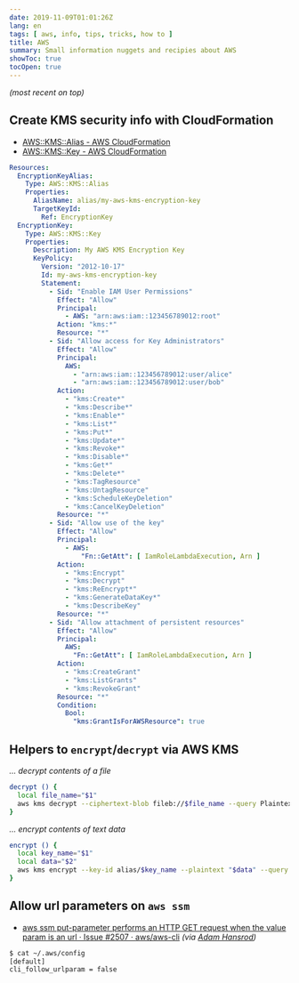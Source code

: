 ```yaml
---
date: 2019-11-09T01:01:26Z
lang: en
tags: [ aws, info, tips, tricks, how to ]
title: AWS
summary: Small information nuggets and recipies about AWS
showToc: true
tocOpen: true
---
```


*(most recent on top)*

## Create KMS security info with CloudFormation

* [AWS::KMS::Alias - AWS CloudFormation](https://docs.aws.amazon.com/AWSCloudFormation/latest/UserGuide/aws-resource-kms-alias.html)
* [AWS::KMS::Key - AWS CloudFormation](https://docs.aws.amazon.com/AWSCloudFormation/latest/UserGuide/aws-resource-kms-key.html)

```yaml
Resources:
  EncryptionKeyAlias:
    Type: AWS::KMS::Alias
    Properties:
      AliasName: alias/my-aws-kms-encryption-key
      TargetKeyId:
        Ref: EncryptionKey
  EncryptionKey:
    Type: AWS::KMS::Key
    Properties:
      Description: My AWS KMS Encryption Key
      KeyPolicy:
        Version: "2012-10-17"
        Id: my-aws-kms-encryption-key
        Statement:
          - Sid: "Enable IAM User Permissions"
            Effect: "Allow"
            Principal:
              - AWS: "arn:aws:iam::123456789012:root"
            Action: "kms:*"
            Resource: "*"
          - Sid: "Allow access for Key Administrators"
            Effect: "Allow"
            Principal:
              AWS:
                - "arn:aws:iam::123456789012:user/alice"
                - "arn:aws:iam::123456789012:user/bob"
            Action:
              - "kms:Create*"
              - "kms:Describe*"
              - "kms:Enable*"
              - "kms:List*"
              - "kms:Put*"
              - "kms:Update*"
              - "kms:Revoke*"
              - "kms:Disable*"
              - "kms:Get*"
              - "kms:Delete*"
              - "kms:TagResource"
              - "kms:UntagResource"
              - "kms:ScheduleKeyDeletion"
              - "kms:CancelKeyDeletion"
            Resource: "*"
          - Sid: "Allow use of the key"
            Effect: "Allow"
            Principal:
              - AWS:
                  "Fn::GetAtt": [ IamRoleLambdaExecution, Arn ]
            Action:
              - "kms:Encrypt"
              - "kms:Decrypt"
              - "kms:ReEncrypt*"
              - "kms:GenerateDataKey*"
              - "kms:DescribeKey"
            Resource: "*"
          - Sid: "Allow attachment of persistent resources"
            Effect: "Allow"
            Principal:
              AWS:
                "Fn::GetAtt": [ IamRoleLambdaExecution, Arn ]
            Action:
              - "kms:CreateGrant"
              - "kms:ListGrants"
              - "kms:RevokeGrant"
            Resource: "*"
            Condition:
              Bool:
                "kms:GrantIsForAWSResource": true
```

## Helpers to `encrypt`/`decrypt` via AWS KMS

*… decrypt contents of a file*

```bash
decrypt () {
  local file_name="$1"
  aws kms decrypt --ciphertext-blob fileb://$file_name --query Plaintext --output text | base64 --decode
}
```

*… encrypt contents of text data*

```bash
encrypt () {
  local key_name="$1"
  local data="$2"
  aws kms encrypt --key-id alias/$key_name --plaintext "$data" --query CiphertextBlob --output text | base64 --encode
}
```

## Allow url parameters on `aws ssm`

* [aws ssm put-parameter performs an HTTP GET request when the value param is an url · Issue #2507 · aws/aws-cli](https://github.com/aws/aws-cli/issues/2507) *(via [Adam Hansrod](https://equalexperts.slack.com/archives/C0KU4SA5N/p1550249921001800))*

```bash
$ cat ~/.aws/config
[default]
cli_follow_urlparam = false
```

